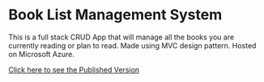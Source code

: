 # Book List Management System
This is a full stack CRUD App that will manage all the books you are currently reading or plan to read. Made using MVC design pattern. Hosted on Microsoft Azure.

[Click here to see the Published Version](https://book-list-mvc.azurewebsites.net/)

